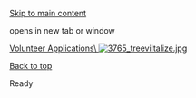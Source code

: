 [Skip to main content](https://www.pittsburghpa.gov/Business-Development/Public-Works/Public-Works-Slider/Volunteer-Applications#main-content)

opens in new tab or window

[Volunteer Applications\\
![3765_treeviltalize.jpg](https://www.pittsburghpa.gov/files/assets/city/v/1/dpw/images/3765_treeviltalize.jpg)](https://www.pittsburghpa.gov/Resident-Services/Trash-Recycling/Anti-Litter-and-Illegal-Dumping/Volunteer-Applications)

[Back to top](https://www.pittsburghpa.gov/Business-Development/Public-Works/Public-Works-Slider/Volunteer-Applications#body-top)

Ready
